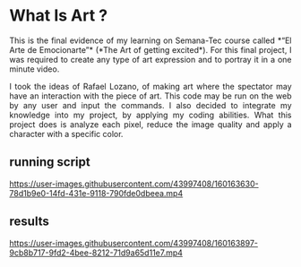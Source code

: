 # What Is Art ?
<div style="text-align: justify">
This is the final evidence of my learning on Semana-Tec course called *“El Arte de Emocionarte”* (*The Art of getting excited*). For this final project, I was required to create any type of art expression and to portray it in a one minute video.

I took the ideas of Rafael Lozano, of making art where the spectator may have an interaction with the piece of art. This code may be run on the web by any user and input the commands. I also decided to integrate my knowledge into my project, by applying my coding abilities. What this project does is analyze each pixel, reduce the image quality and apply a character with a specific color.
</div>


## running script

https://user-images.githubusercontent.com/43997408/160163630-78d1b9e0-14fd-431e-9118-790fde0dbeea.mp4

## results

https://user-images.githubusercontent.com/43997408/160163897-9cb8b717-9fd2-4bee-8212-71d9a65d11e7.mp4


